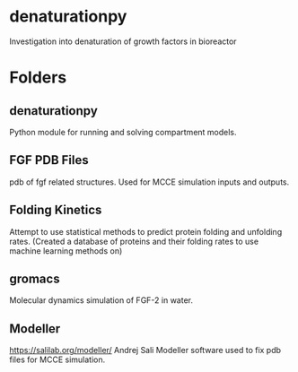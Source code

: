 # denaturationpy
Investigation into denaturation of growth factors in bioreactor

# Folders
## denaturationpy
Python module for running and solving compartment models.

## FGF PDB Files
pdb of fgf related structures.
Used for MCCE simulation inputs and outputs.

## Folding Kinetics
Attempt to use statistical methods to predict protein folding and unfolding rates. (Created a database of proteins and their folding rates to use machine learning methods on)

## gromacs
Molecular dynamics simulation of FGF-2 in water.

## Modeller
https://salilab.org/modeller/
Andrej Sali Modeller software used to fix pdb files for MCCE simulation.